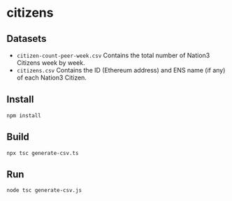 # citizens

## Datasets

- `citizen-count-peer-week.csv`
    Contains the total number of Nation3 Citizens week by week.
- `citizens.csv`
    Contains the ID (Ethereum address) and ENS name (if any) of each Nation3 Citizen.

## Install

```
npm install
```

## Build

```
npx tsc generate-csv.ts
```

## Run

```
node tsc generate-csv.js
```
